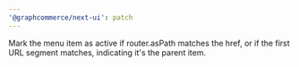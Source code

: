 ```yaml
---
'@graphcommerce/next-ui': patch
---
```


Mark the menu item as active if router.asPath matches the href, or if the first URL segment matches, indicating it's the parent item.
